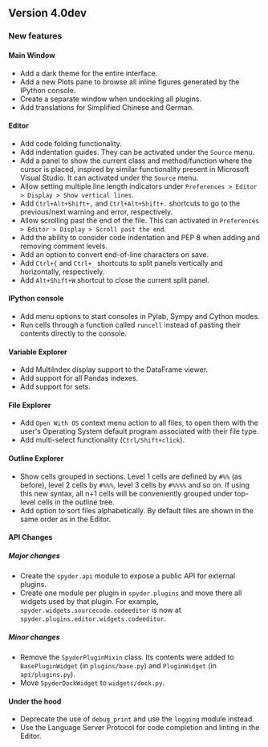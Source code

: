 ## Version 4.0dev

### New features

#### Main Window

* Add a dark theme for the entire interface.
* Add a new Plots pane to browse all inline figures
  generated by the IPython console.
* Create a separate window when undocking all plugins.
* Add translations for Simplified Chinese and German.

#### Editor

* Add code folding functionality.
* Add indentation guides. 
  They can be activated under the `Source` menu.
* Add a panel to show the current class and method/function
  where the cursor is placed, inspired by similar 
  functionality present in Microsoft Visual Studio. 
  It can activated under the `Source` menu.
* Allow setting multiple line length indicators under
  `Preferences > Editor > Display > Show vertical lines`.
* Add `Ctrl+Alt+Shift+,` and `Ctrl+Alt+Shift+.` shortcuts 
  to go to the previous/next warning and error, respectively.
* Allow scrolling past the end of the file. 
  This can activated in
  `Preferences > Editor > Display > Scroll past the end`.
* Add the ability to consider code indentation and PEP 8 
  when adding and removing comment levels.
* Add an option to convert end-of-line characters on save.
* Add `Ctrl+{` and `Ctrl+_` shortcuts to split panels 
  vertically and horizontally, respectively.
* Add `Alt+Shift+W` shortcut to close the current split panel.

#### IPython console
* Add menu options to start consoles in Pylab, Sympy and Cython
  modes.
* Run cells through a function called `runcell` instead of
  pasting their contents directly to the console.

#### Variable Explorer

* Add MultiIndex display support to the DataFrame viewer.
* Add support for all Pandas indexes.
* Add support for sets.

#### File Explorer

* Add `Open With OS` context menu action to all files, 
  to open them with the user's Operating System
  default program associated with their file type.
* Add multi-select functionality (`Ctrl/Shift+click`).

#### Outline Explorer

* Show cells grouped in sections. Level 1 cells are defined by
  `#%%` (as before), level 2 cells by `#%%%`, level 3 cells by
  `#%%%%` and so on. If using this new syntax, all  n+1 cells
  will be conveniently grouped under top-level cells in the 
  outline tree.
* Add option to sort files alphabetically. By default files are
  shown in the same order as in the Editor.

#### API Changes

##### Major changes
* Create the `spyder.api` module to expose a public API
  for external plugins.
* Create one module per plugin in `spyder.plugins` and move
  there all widgets used by that plugin. For example,
  `spyder.widgets.sourcecode.codeeditor` is now at
  `spyder.plugins.editor.widgets.codeeditor`.

##### Minor changes
* Remove the `SpyderPluginMixin` class. 
  Its contents were added to `BasePluginWidget` (in `plugins/base.py`)
  and `PluginWidget` (in `api/plugins.py`).
* Move `SpyderDockWidget` to `widgets/dock.py`.

#### Under the hood
* Deprecate the use of `debug_print` and use the `logging` module
  instead.
* Use the Language Server Protocol for code completion and linting
  in the Editor.